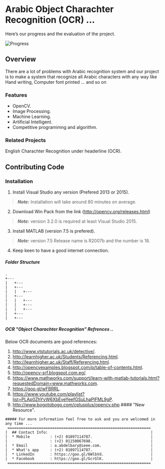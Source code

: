 # Arabic Object Charachter Recognition (OCR) ...
Here’s our progress and the evaluation of the project.

![Progress](http://progressed.io/bar/05)

## Overview
There are a lot of problems with Arabic recognition system and our project is to make a system that recognize all Arabic characters with any way like Hand writing, Computer font printed ... and so on


### Features
 * OpenCV.
 * Image Processing.
 * Machine Learning.
 * Artificial Intelligent.
 * Competitive programimng and algorithm.

### Related Projects
English Charachter Recognition under headerline (OCR).

## Contributing Code

### Installation



1. Install Visual Studio any version (Prefered 2013 or 2015).
> ***Note:*** Installation will take around 80 minutes on average.

2. Download Win Pack from the link (http://opencv.org/releases.html)
> ***Note:*** version 3.2.0 is required at least Visual Studio 2015.

3. Install MATLAB (version 7.5 is prefered).  
> ***Note:*** version 7.5 Release name is R2007b and the number is 18.

4. Keep keen to have a good internet connection.

##### Folder Structure

```
.
+---
|   +---
|   +---
|   |   +---
|   +---
|   |   +---
|   |   +---
|   |   +---
|   +---
|   +---

```



##### OCR "Object Charachter Recognition" Refrences ..

Below OCR documents are good references:
1. http://www.vtstutorials.ac.uk/detective/.
2. http://learnhigher.ac.uk/Students/Referencing.html.
3. http://learnhigher.ac.uk/Staff/Referencing.html.
4. http://opencvexamples.blogspot.com/p/table-of-contents.html.
5. http://opencv-srf.blogspot.com.eg/.
6. https://www.mathworks.com/support/learn-with-matlab-tutorials.html?requestedDomain=www.mathworks.com.
7. https://goo.gl/wFBRRL.
8. https://www.youtube.com/playlist?list=PLAp0ZhYvW6XbEveYeefGSuLhaPlFML9gP.
9. http://www.bogotobogo.com/cplusplus/opencv.php #### "New Resource".



```
##### For more information feel free to ask and you are welcomed in any time ...
 ================================================================
|  ## Contact Info:                                              |
|  * Mobile         : (+2) 01097114787.                          |
|                   : (+2) 01150067698.                          |
|  * Email          : a.abdelbary@ieee.com.                      |
|  * What's app     : (+2) 01097114787.                          |
|  * LinkedIn       : https://goo.gl/6WlbVd.                     |
|  * Facebook       : https://goo.gl/GcrGlK.                     |
 ================================================================
 ```
